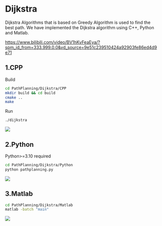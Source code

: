 # Dijkstra

Dijkstra Algorithms that is based on Greedy Algorithm is used to find the best path.
We have implemented the Dijkstra algorithm using C++, Python and Matlab.

https://www.bilibili.com/video/BV1hKvFeaEya/?spm_id_from=333.999.0.0&vd_source=9e51c239510424a92903fe86ed4d9e71

## 1.CPP

Build

```bash
cd PathPlanning/Dijkstra/CPP
mkdir build && cd build
cmake ..
make
```

Run

```bash
./dijkstra
```

![](https://s2.loli.net/2024/07/29/WJ21V7E3jUQC49r.png)



## 2.Python

Python>=3.10 required

```bash
cd PathPlanning/Dijkstra/Python
python pathplanning.py
```

![](https://s2.loli.net/2024/07/29/a6pVbeMCDlXI7H5.png)

## 3.Matlab

```bash
cd PathPlanning/Dijkstra/Matlab
matlab -batch "main"
```

![](https://s2.loli.net/2024/07/29/cfPYxHwq6NklaMI.png)
